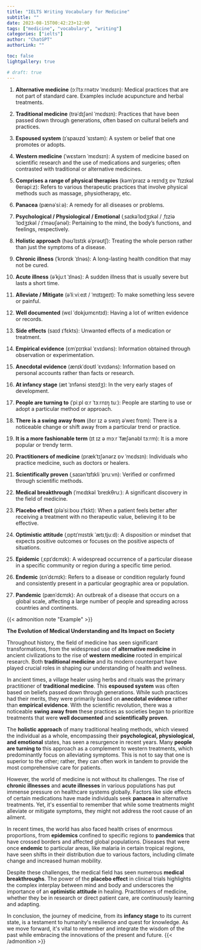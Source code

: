 ```yaml
---
title: "IELTS Writing Vocabulary for Medicine"
subtitle: ""
date: 2023-08-15T00:42:23+12:00
tags: ["medicine", "vocabulary", "writing"]
categories: ["ielts"]
author: "ChatGPT"
authorLink: ""

toc: false
lightgallery: true

# draft: true
---
```


1. **Alternative medicine** (ɔːlˈtɜːrnətɪv ˈmɛdsɪn): Medical practices that are not part of standard care. Examples include acupuncture and herbal treatments.

2. **Traditional medicine** (trəˈdɪʃənl ˈmɛdsɪn): Practices that have been passed down through generations, often based on cultural beliefs and practices.

3. **Espoused system** (ɪˈspaʊzd ˈsɪstəm): A system or belief that one promotes or adopts.

4. **Western medicine** (ˈwɛstərn ˈmɛdsɪn): A system of medicine based on scientific research and the use of medications and surgeries; often contrasted with traditional or alternative medicines.

5. **Comprises a range of physical therapies** (kəmˈpraɪz ə reɪndʒ ɒv ˈfɪzɪkəl θerəpiːz): Refers to various therapeutic practices that involve physical methods such as massage, physiotherapy, etc.

6. **Panacea** (pænəˈsiːə): A remedy for all diseases or problems.

7. **Psychological / Physiological / Emotional** (ˌsaɪkəˈlɒdʒɪkəl / ˌfɪziəˈlɒdʒɪkəl / ɪˈməʊʃənəl): Pertaining to the mind, the body’s functions, and feelings, respectively.

8. **Holistic approach** (həʊˈlɪstɪk əˈprəʊtʃ): Treating the whole person rather than just the symptoms of a disease.

9. **Chronic illness** (ˈkrɒnɪk ˈɪlnəs): A long-lasting health condition that may not be cured.

10. **Acute illness** (əˈkjuːt ˈɪlnəs): A sudden illness that is usually severe but lasts a short time.

11. **Alleviate / Mitigate** (əˈliːviːeɪt / ˈmɪtɪgeɪt): To make something less severe or painful.

12. **Well documented** (wɛl ˈdɒkjʊmɛntɪd): Having a lot of written evidence or records.

13. **Side effects** (saɪd ɪˈfɛkts): Unwanted effects of a medication or treatment.

14. **Empirical evidence** (ɛmˈpɪrɪkəl ˈɛvɪdəns): Information obtained through observation or experimentation.

15. **Anecdotal evidence** (ænɪkˈdoʊtl ˈɛvɪdəns): Information based on personal accounts rather than facts or research.

16. **At infancy stage** (æt ˈɪnfənsi steɪdʒ): In the very early stages of development.

17. **People are turning to** (ˈpiːpl ɑːr ˈtɜːrnɪŋ tuː): People are starting to use or adopt a particular method or approach.

18. **There is a swing away from** (ðɛr ɪz ə swɪŋ əˈweɪ frɒm): There is a noticeable change or shift away from a particular trend or practice.

19. **It is a more fashionable term** (ɪt ɪz ə mɔːr ˈfæʃənəbl tɜːrm): It is a more popular or trendy term.

20. **Practitioners of medicine** (prækˈtɪʃənərz ɒv ˈmɛdsɪn): Individuals who practice medicine, such as doctors or healers.

21. **Scientifically proven** (ˌsaɪənˈtɪfɪkli ˈpruːvn): Verified or confirmed through scientific methods.

22. **Medical breakthrough** (ˈmɛdɪkəl ˈbreɪkθruː): A significant discovery in the field of medicine.

23. **Placebo effect** (pləˈsiːboʊ ɪˈfɛkt): When a patient feels better after receiving a treatment with no therapeutic value, believing it to be effective.

24. **Optimistic attitude** (ˌɒptɪˈmɪstɪk ˈætɪˌtjuːd): A disposition or mindset that expects positive outcomes or focuses on the positive aspects of situations.

25. **Epidemic** (ˌɛpɪˈdɛmɪk): A widespread occurrence of a particular disease in a specific community or region during a specific time period.

26. **Endemic** (ɛnˈdɛmɪk): Refers to a disease or condition regularly found and consistently present in a particular geographic area or population.

27. **Pandemic** (pænˈdɛmɪk): An outbreak of a disease that occurs on a global scale, affecting a large number of people and spreading across countries and continents.

{{< admonition note "Example" >}}

**The Evolution of Medical Understanding and Its Impact on Society**

Throughout history, the field of medicine has seen significant transformations, from the widespread use of **alternative medicine** in ancient civilizations to the rise of **western medicine** rooted in empirical research. Both **traditional medicine** and its modern counterpart have played crucial roles in shaping our understanding of health and wellness.

In ancient times, a village healer using herbs and rituals was the primary practitioner of **traditional medicine**. This **espoused system** was often based on beliefs passed down through generations. While such practices had their merits, they were primarily based on **anecdotal evidence** rather than **empirical evidence**. With the scientific revolution, there was a noticeable **swing away from** these practices as societies began to prioritize treatments that were **well documented** and **scientifically proven**.

The **holistic approach** of many traditional healing methods, which viewed the individual as a whole, encompassing their **psychological, physiological, and emotional** states, has seen a resurgence in recent years. Many **people are turning to** this approach as a complement to western treatments, which predominantly focus on alleviating symptoms. This is not to say that one is superior to the other; rather, they can often work in tandem to provide the most comprehensive care for patients.

However, the world of medicine is not without its challenges. The rise of **chronic illnesses** and **acute illnesses** in various populations has put immense pressure on healthcare systems globally. Factors like side effects of certain medications have made individuals seek **panacea** in alternative treatments. Yet, it's essential to remember that while some treatments might alleviate or mitigate symptoms, they might not address the root cause of an ailment.

In recent times, the world has also faced health crises of enormous proportions, from **epidemics** confined to specific regions to **pandemics** that have crossed borders and affected global populations. Diseases that were once **endemic** to particular areas, like malaria in certain tropical regions, have seen shifts in their distribution due to various factors, including climate change and increased human mobility.

Despite these challenges, the medical field has seen numerous **medical breakthroughs**. The power of the **placebo effect** in clinical trials highlights the complex interplay between mind and body and underscores the importance of an **optimistic attitude** in healing. Practitioners of medicine, whether they be in research or direct patient care, are continuously learning and adapting.

In conclusion, the journey of medicine, from its **infancy stage** to its current state, is a testament to humanity's resilience and quest for knowledge. As we move forward, it's vital to remember and integrate the wisdom of the past while embracing the innovations of the present and future.
{{< /admonition >}}